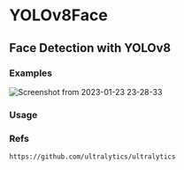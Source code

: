 # YOLOv8Face
## Face Detection with YOLOv8
### Examples 
![Screenshot from 2023-01-23 23-28-33](https://user-images.githubusercontent.com/79300456/214137873-91182723-1410-4679-b386-907eee1b8c14.png)

### Usage
### Refs
```
https://github.com/ultralytics/ultralytics
```
